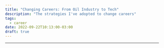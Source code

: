 ```yaml
---
title: "Changing Careers: From Oil Industry to Tech"
description: "The strategies I've adopted to change careers"
tags:
  - career
date: 2022-09-22T10:13:00-03:00
draft: true
---
```




---